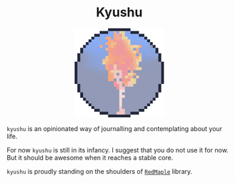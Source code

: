 <h1 align="center">
Kyushu
</h1>

<p align="center">
<img width="200" src="https://raw.githubusercontent.com/amirography/soapberry/main/crates/kyushu/assets/kyushu.png" alt="a picture of a Kyushu Maple in the style of a pixel art">
</p>

<!-- cargo-rdme start -->

`kyushu` is an opinionated way of journalling and contemplating about your life.

For now `kyushu` is still in its infancy. I suggest that you do not use it for now.
But it should be awesome when it reaches a stable core.

`kyushu` is proudly standing on the shoulders of [`RedMaple`](https://crates.io/crates/redmaple) library.

<!-- cargo-rdme end -->
